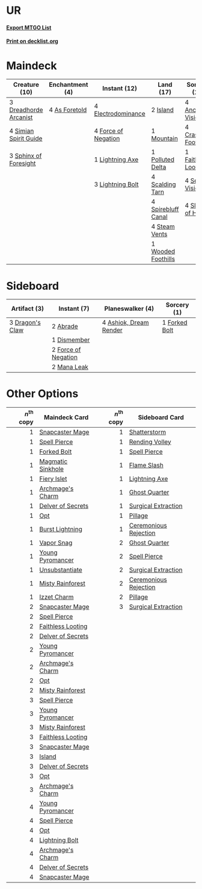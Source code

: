 # UR

#### [Export MTGO List](../collection/UR/UR.txt)
#### [Print on decklist.org](http://decklist.org/?deckmain=4%09Ancestral%20Vision%0A4%09As%20Foretold%0A4%09Crashing%20Footfalls%0A3%09Dreadhorde%20Arcanist%0A4%09Electrodominance%0A1%09Faithless%20Looting%0A4%09Force%20of%20Negation%0A2%09Island%0A1%09Lightning%20Axe%0A3%09Lightning%20Bolt%0A1%09Mountain%0A1%09Polluted%20Delta%0A4%09Scalding%20Tarn%0A4%09Serum%20Visions%0A4%09Simian%20Spirit%20Guide%0A4%09Sleight%20of%20Hand%0A3%09Sphinx%20of%20Foresight%0A4%09Spirebluff%20Canal%0A4%09Steam%20Vents%0A1%09Wooded%20Foothills&deckside=2%09Abrade%0A4%09Ashiok,%20Dream%20Render%0A1%09Dismember%0A3%09Dragon's%20Claw%0A2%09Force%20of%20Negation%0A1%09Forked%20Bolt%0A2%09Mana%20Leak)
# Maindeck

|                                         Creature (10)                                          |                                    Enchantment (4)                                     |                                         Instant (12)                                         |                                          Land (17)                                          |                                         Sorcery (17)                                          |
|------------------------------------------------------------------------------------------------|----------------------------------------------------------------------------------------|----------------------------------------------------------------------------------------------|---------------------------------------------------------------------------------------------|-----------------------------------------------------------------------------------------------|
|3 [Dreadhorde Arcanist](http://gatherer.wizards.com/Pages/Card/Details.aspx?multiverseid=461052)|4 [As Foretold](http://gatherer.wizards.com/Pages/Card/Details.aspx?multiverseid=426744)|4 [Electrodominance](http://gatherer.wizards.com/Pages/Card/Details.aspx?multiverseid=457243) |2 [Island](http://gatherer.wizards.com/Pages/Card/Details.aspx?multiverseid=439857)          |4 [Ancestral Vision](http://gatherer.wizards.com/Pages/Card/Details.aspx?multiverseid=189244)  |
|4 [Simian Spirit Guide](http://gatherer.wizards.com/Pages/Card/Details.aspx?multiverseid=442137)|                                                                                        |4 [Force of Negation](http://gatherer.wizards.com/Pages/Card/Details.aspx?multiverseid=464001)|1 [Mountain](http://gatherer.wizards.com/Pages/Card/Details.aspx?multiverseid=439859)        |4 [Crashing Footfalls](http://gatherer.wizards.com/Pages/Card/Details.aspx?multiverseid=464109)|
|3 [Sphinx of Foresight](http://gatherer.wizards.com/Pages/Card/Details.aspx?multiverseid=457199)|                                                                                        |1 [Lightning Axe](http://gatherer.wizards.com/Pages/Card/Details.aspx?multiverseid=409925)    |1 [Polluted Delta](http://gatherer.wizards.com/Pages/Card/Details.aspx?multiverseid=405104)  |1 [Faithless Looting](http://gatherer.wizards.com/Pages/Card/Details.aspx?multiverseid=389512) |
|                                                                                                |                                                                                        |3 [Lightning Bolt](http://gatherer.wizards.com/Pages/Card/Details.aspx?multiverseid=806)      |4 [Scalding Tarn](http://gatherer.wizards.com/Pages/Card/Details.aspx?multiverseid=405107)   |4 [Serum Visions](http://gatherer.wizards.com/Pages/Card/Details.aspx?multiverseid=50145)      |
|                                                                                                |                                                                                        |                                                                                              |4 [Spirebluff Canal](http://gatherer.wizards.com/Pages/Card/Details.aspx?multiverseid=417822)|4 [Sleight of Hand](http://gatherer.wizards.com/Pages/Card/Details.aspx?multiverseid=25557)    |
|                                                                                                |                                                                                        |                                                                                              |4 [Steam Vents](http://gatherer.wizards.com/Pages/Card/Details.aspx?multiverseid=405109)     |                                                                                               |
|                                                                                                |                                                                                        |                                                                                              |1 [Wooded Foothills](http://gatherer.wizards.com/Pages/Card/Details.aspx?multiverseid=405116)|                                                                                               |


# Sideboard

|                                       Artifact (3)                                       |                                         Instant (7)                                          |                                        Planeswalker (4)                                         |                                      Sorcery (1)                                       |
|------------------------------------------------------------------------------------------|----------------------------------------------------------------------------------------------|-------------------------------------------------------------------------------------------------|----------------------------------------------------------------------------------------|
|3 [Dragon's Claw](http://gatherer.wizards.com/Pages/Card/Details.aspx?multiverseid=129527)|2 [Abrade](http://gatherer.wizards.com/Pages/Card/Details.aspx?multiverseid=430772)           |4 [Ashiok, Dream Render](http://gatherer.wizards.com/Pages/Card/Details.aspx?multiverseid=461155)|1 [Forked Bolt](http://gatherer.wizards.com/Pages/Card/Details.aspx?multiverseid=401702)|
|                                                                                          |1 [Dismember](http://gatherer.wizards.com/Pages/Card/Details.aspx?multiverseid=382182)        |                                                                                                 |                                                                                        |
|                                                                                          |2 [Force of Negation](http://gatherer.wizards.com/Pages/Card/Details.aspx?multiverseid=464001)|                                                                                                 |                                                                                        |
|                                                                                          |2 [Mana Leak](http://gatherer.wizards.com/Pages/Card/Details.aspx?multiverseid=45242)         |                                                                                                 |                                                                                        |


# Other Options

|*n*<sup>th</sup> copy|                                       Maindeck Card                                        |*n*<sup>th</sup> copy|                                         Sideboard Card                                         |
|--------------------:|--------------------------------------------------------------------------------------------|--------------------:|------------------------------------------------------------------------------------------------|
|                    1|[Snapcaster Mage](http://gatherer.wizards.com/Pages/Card/Details.aspx?multiverseid=227676)  |                    1|[Shatterstorm](http://gatherer.wizards.com/Pages/Card/Details.aspx?multiverseid=130370)         |
|                    1|[Spell Pierce](http://gatherer.wizards.com/Pages/Card/Details.aspx?multiverseid=425876)     |                    1|[Rending Volley](http://gatherer.wizards.com/Pages/Card/Details.aspx?multiverseid=394663)       |
|                    1|[Forked Bolt](http://gatherer.wizards.com/Pages/Card/Details.aspx?multiverseid=401702)      |                    1|[Spell Pierce](http://gatherer.wizards.com/Pages/Card/Details.aspx?multiverseid=425876)         |
|                    1|[Magmatic Sinkhole](http://gatherer.wizards.com/Pages/Card/Details.aspx?multiverseid=464084)|                    1|[Flame Slash](http://gatherer.wizards.com/Pages/Card/Details.aspx?multiverseid=416914)          |
|                    1|[Fiery Islet](http://gatherer.wizards.com/Pages/Card/Details.aspx?multiverseid=464187)      |                    1|[Lightning Axe](http://gatherer.wizards.com/Pages/Card/Details.aspx?multiverseid=409925)        |
|                    1|[Archmage's Charm](http://gatherer.wizards.com/Pages/Card/Details.aspx?multiverseid=463989) |                    1|[Ghost Quarter](http://gatherer.wizards.com/Pages/Card/Details.aspx?multiverseid=389534)        |
|                    1|[Delver of Secrets](http://gatherer.wizards.com/Pages/Card/Details.aspx?multiverseid=226749)|                    1|[Surgical Extraction](http://gatherer.wizards.com/Pages/Card/Details.aspx?multiverseid=397706)  |
|                    1|[Opt](http://gatherer.wizards.com/Pages/Card/Details.aspx?multiverseid=442948)              |                    1|[Pillage](http://gatherer.wizards.com/Pages/Card/Details.aspx?multiverseid=14755)               |
|                    1|[Burst Lightning](http://gatherer.wizards.com/Pages/Card/Details.aspx?multiverseid=397662)  |                    1|[Ceremonious Rejection](http://gatherer.wizards.com/Pages/Card/Details.aspx?multiverseid=417613)|
|                    1|[Vapor Snag](http://gatherer.wizards.com/Pages/Card/Details.aspx?multiverseid=249373)       |                    2|[Ghost Quarter](http://gatherer.wizards.com/Pages/Card/Details.aspx?multiverseid=389534)        |
|                    1|[Young Pyromancer](http://gatherer.wizards.com/Pages/Card/Details.aspx?multiverseid=426592) |                    2|[Spell Pierce](http://gatherer.wizards.com/Pages/Card/Details.aspx?multiverseid=425876)         |
|                    1|[Unsubstantiate](http://gatherer.wizards.com/Pages/Card/Details.aspx?multiverseid=414374)   |                    2|[Surgical Extraction](http://gatherer.wizards.com/Pages/Card/Details.aspx?multiverseid=397706)  |
|                    1|[Misty Rainforest](http://gatherer.wizards.com/Pages/Card/Details.aspx?multiverseid=405102) |                    2|[Ceremonious Rejection](http://gatherer.wizards.com/Pages/Card/Details.aspx?multiverseid=417613)|
|                    1|[Izzet Charm](http://gatherer.wizards.com/Pages/Card/Details.aspx?multiverseid=338413)      |                    2|[Pillage](http://gatherer.wizards.com/Pages/Card/Details.aspx?multiverseid=14755)               |
|                    2|[Snapcaster Mage](http://gatherer.wizards.com/Pages/Card/Details.aspx?multiverseid=227676)  |                    3|[Surgical Extraction](http://gatherer.wizards.com/Pages/Card/Details.aspx?multiverseid=397706)  |
|                    2|[Spell Pierce](http://gatherer.wizards.com/Pages/Card/Details.aspx?multiverseid=425876)     |                     |                                                                                                |
|                    2|[Faithless Looting](http://gatherer.wizards.com/Pages/Card/Details.aspx?multiverseid=389512)|                     |                                                                                                |
|                    2|[Delver of Secrets](http://gatherer.wizards.com/Pages/Card/Details.aspx?multiverseid=226749)|                     |                                                                                                |
|                    2|[Young Pyromancer](http://gatherer.wizards.com/Pages/Card/Details.aspx?multiverseid=426592) |                     |                                                                                                |
|                    2|[Archmage's Charm](http://gatherer.wizards.com/Pages/Card/Details.aspx?multiverseid=463989) |                     |                                                                                                |
|                    2|[Opt](http://gatherer.wizards.com/Pages/Card/Details.aspx?multiverseid=442948)              |                     |                                                                                                |
|                    2|[Misty Rainforest](http://gatherer.wizards.com/Pages/Card/Details.aspx?multiverseid=405102) |                     |                                                                                                |
|                    3|[Spell Pierce](http://gatherer.wizards.com/Pages/Card/Details.aspx?multiverseid=425876)     |                     |                                                                                                |
|                    3|[Young Pyromancer](http://gatherer.wizards.com/Pages/Card/Details.aspx?multiverseid=426592) |                     |                                                                                                |
|                    3|[Misty Rainforest](http://gatherer.wizards.com/Pages/Card/Details.aspx?multiverseid=405102) |                     |                                                                                                |
|                    3|[Faithless Looting](http://gatherer.wizards.com/Pages/Card/Details.aspx?multiverseid=389512)|                     |                                                                                                |
|                    3|[Snapcaster Mage](http://gatherer.wizards.com/Pages/Card/Details.aspx?multiverseid=227676)  |                     |                                                                                                |
|                    3|[Island](http://gatherer.wizards.com/Pages/Card/Details.aspx?multiverseid=439857)           |                     |                                                                                                |
|                    3|[Delver of Secrets](http://gatherer.wizards.com/Pages/Card/Details.aspx?multiverseid=226749)|                     |                                                                                                |
|                    3|[Opt](http://gatherer.wizards.com/Pages/Card/Details.aspx?multiverseid=442948)              |                     |                                                                                                |
|                    3|[Archmage's Charm](http://gatherer.wizards.com/Pages/Card/Details.aspx?multiverseid=463989) |                     |                                                                                                |
|                    4|[Young Pyromancer](http://gatherer.wizards.com/Pages/Card/Details.aspx?multiverseid=426592) |                     |                                                                                                |
|                    4|[Spell Pierce](http://gatherer.wizards.com/Pages/Card/Details.aspx?multiverseid=425876)     |                     |                                                                                                |
|                    4|[Opt](http://gatherer.wizards.com/Pages/Card/Details.aspx?multiverseid=442948)              |                     |                                                                                                |
|                    4|[Lightning Bolt](http://gatherer.wizards.com/Pages/Card/Details.aspx?multiverseid=806)      |                     |                                                                                                |
|                    4|[Archmage's Charm](http://gatherer.wizards.com/Pages/Card/Details.aspx?multiverseid=463989) |                     |                                                                                                |
|                    4|[Delver of Secrets](http://gatherer.wizards.com/Pages/Card/Details.aspx?multiverseid=226749)|                     |                                                                                                |
|                    4|[Snapcaster Mage](http://gatherer.wizards.com/Pages/Card/Details.aspx?multiverseid=227676)  |                     |                                                                                                |

